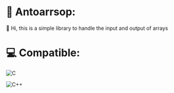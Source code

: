 # 💫 Antoarrsop:

💬 Hi, this is a simple library to handle the input and output of arrays

# 💻 Compatible:

![C](https://img.shields.io/badge/c-%2300599C.svg?style=plastic&logo=c&logoColor=white)

![C++](https://img.shields.io/badge/c++-%2300599C.svg?style=plastic&logo=c%2B%2B&logoColor=white)
